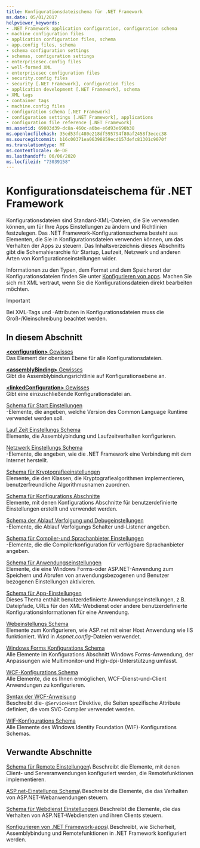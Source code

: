 ```yaml
---
title: Konfigurationsdateischema für .NET Framework
ms.date: 05/01/2017
helpviewer_keywords:
- .NET Framework application configuration, configuration schema
- machine configuration files
- application configuration files, schema
- app.config files, schema
- schema configuration settings
- schemas, configuration settings
- enterprisesec.config files
- well-formed XML
- enterprisesec configuration files
- security.config files
- security [.NET Framework], configuration files
- application development [.NET Framework], schema
- XML tags
- container tags
- machine.config files
- configuration schema [.NET Framework]
- configuration settings [.NET Framework], applications
- configuration file reference [.NET Framework]
ms.assetid: 69003d39-dc8a-460c-a6be-e6d93e690b38
ms.openlocfilehash: 35ed53fc480e218df595794f80af2458f3ecec38
ms.sourcegitcommit: b16c00371ea06398859ecd157defc81301c9070f
ms.translationtype: MT
ms.contentlocale: de-DE
ms.lasthandoff: 06/06/2020
ms.locfileid: "73039158"
---
```

# <a name="configuration-file-schema-for-the-net-framework"></a>Konfigurationsdateischema für .NET Framework

Konfigurationsdateien sind Standard-XML-Dateien, die Sie verwenden können, um für Ihre Apps Einstellungen zu ändern und Richtlinien festzulegen. Das .NET Framework-Konfigurationsschema besteht aus Elementen, die Sie in Konfigurationsdateien verwenden können, um das Verhalten der Apps zu steuern. Das Inhaltsverzeichnis dieses Abschnitts gibt die Schemahierarchie für Startup, Laufzeit, Netzwerk und anderen Arten von Konfigurationseinstellungen wider.

Informationen zu den Typen, dem Format und dem Speicherort der Konfigurationsdateien finden Sie unter [Konfigurieren von apps](../index.md). Machen Sie sich mit XML vertraut, wenn Sie die Konfigurationsdateien direkt bearbeiten möchten.

> [!IMPORTANT]
> Bei XML-Tags und -Attributen in Konfigurationsdateien muss die Groß-/Kleinschreibung beachtet werden.

## <a name="in-this-section"></a>In diesem Abschnitt

[**\<configuration>** Gewisses](configuration-element.md)\
Das Element der obersten Ebene für alle Konfigurationsdateien.

[**\<assemblyBinding>** Gewisses](assemblybinding-element-for-configuration.md)\
Gibt die Assemblybindungsrichtlinie auf Konfigurationsebene an.

[**\<linkedConfiguration>** Gewisses](linkedconfiguration-element.md)\
Gibt eine einzuschließende Konfigurationsdatei an.

[Schema für Start Einstellungen](./startup/index.md)\
-Elemente, die angeben, welche Version des Common Language Runtime verwendet werden soll.

[Lauf Zeit Einstellungs Schema](./runtime/index.md)\
Elemente, die Assemblybindung und Laufzeitverhalten konfigurieren.

[Netzwerk Einstellungs Schema](./network/index.md)\
-Elemente, die angeben, wie die .NET Framework eine Verbindung mit dem Internet herstellt.

[Schema für Kryptografieeinstellungen](./cryptography/index.md)\
Elemente, die den Klassen, die Kryptografiealgorithmen implementieren, benutzerfreundliche Algorithmusnamen zuordnen.

[Schema für Konfigurations Abschnitte](configuration-sections-schema.md)\
Elemente, mit denen Konfigurations Abschnitte für benutzerdefinierte Einstellungen erstellt und verwendet werden.

[Schema der Ablauf Verfolgung und Debugeinstellungen](./trace-debug/index.md)\
-Elemente, die Ablauf Verfolgungs Schalter und-Listener angeben.

[Schema für Compiler-und Sprachanbieter Einstellungen](./compiler/index.md)\
-Elemente, die die Compilerkonfiguration für verfügbare Sprachanbieter angeben.

[Schema für Anwendungseinstellungen](application-settings-schema.md)\
Elemente, die eine Windows Forms-oder ASP.NET-Anwendung zum Speichern und Abrufen von anwendungsbezogenen und Benutzer bezogenen Einstellungen aktivieren.

[Schema für App-Einstellungen](./appsettings/index.md)\
Dieses Thema enthält benutzerdefinierte Anwendungseinstellungen, z.B. Dateipfade, URLs für den XML-Webdienst oder andere benutzerdefinierte Konfigurationsinformationen für eine Anwendung.

[Webeinstellungs Schema](./web/index.md)\
Elemente zum Konfigurieren, wie ASP.net mit einer Host Anwendung wie IIS funktioniert. Wird in *Aspnet.config*-Dateien verwendet.

[Windows Forms Konfigurations Schema](winforms/index.md)\
Alle Elemente im Konfigurations Abschnitt Windows Forms-Anwendung, der Anpassungen wie Multimonitor-und High-dpi-Unterstützung umfasst.

[WCF-Konfigurations Schema](./wcf/index.md)\
Alle Elemente, die es Ihnen ermöglichen, WCF-Dienst-und-Client Anwendungen zu konfigurieren.

[Syntax der WCF-Anweisung](./wcf-directive/index.md)\
Beschreibt die- `@ServiceHost` Direktive, die Seiten spezifische Attribute definiert, die vom SVC-Compiler verwendet werden.

[WIF-Konfigurations Schema](windows-identity-foundation/index.md)\
Alle Elemente des Windows Identity Foundation (WIF)-Konfigurations Schemas.

## <a name="related-sections"></a>Verwandte Abschnitte

[Schema für Remote Einstellungen](https://docs.microsoft.com/previous-versions/dotnet/netframework-4.0/z415cf9a(v=vs.100))\
Beschreibt die Elemente, mit denen Client- und Serveranwendungen konfiguriert werden, die Remotefunktionen implementieren.

[ASP.net-Einstellungs Schema](https://docs.microsoft.com/previous-versions/dotnet/netframework-4.0/b5ysx397(v=vs.100))\
Beschreibt die Elemente, die das Verhalten von ASP.NET-Webanwendungen steuern.

[Schema für Webdienst Einstellungen](https://docs.microsoft.com/previous-versions/dotnet/netframework-4.0/cctwteet(v=vs.100))\
Beschreibt die Elemente, die das Verhalten von ASP.NET-Webdiensten und ihren Clients steuern.

[Konfigurieren von .NET Framework-apps](https://docs.microsoft.com/previous-versions/dotnet/netframework-4.0/kza1yk3a(v=vs.100))\
Beschreibt, wie Sicherheit, Assemblybindung und Remotefunktionen in .NET Framework konfiguriert werden.
